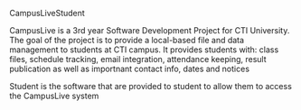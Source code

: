 CampusLiveStudent

CampusLive is a 3rd year Software Development Project for CTI University. The goal of the project is to provide a local-based file
and data management to students at CTI campus. It provides students with: class files, schedule tracking, email integration,
attendance keeping, result publication as well as importnant contact info, dates and notices

Student is the software that are provided to student to allow them to access the CampusLive system
